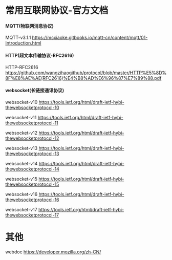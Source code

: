 # 常用互联网协议-官方文档



#### MQTT(物联网消息协议)

MQTT-v3.1.1 https://mcxiaoke.gitbooks.io/mqtt-cn/content/mqtt/01-Introduction.html

#### HTTP(超文本传输协议-RFC2616)

HTTP-RFC2616 https://github.com/wangzihaogithub/protocol/blob/master/HTTP%E5%8D%8F%E8%AE%AE(RFC2616)%E4%B8%AD%E6%96%87%E7%89%88.pdf

#### websocket(长链接通讯协议)

websocket-v10 https://tools.ietf.org/html/draft-ietf-hybi-thewebsocketprotocol-10

websocket-v11 https://tools.ietf.org/html/draft-ietf-hybi-thewebsocketprotocol-11

websocket-v12 https://tools.ietf.org/html/draft-ietf-hybi-thewebsocketprotocol-12

websocket-v13 https://tools.ietf.org/html/draft-ietf-hybi-thewebsocketprotocol-13

websocket-v14 https://tools.ietf.org/html/draft-ietf-hybi-thewebsocketprotocol-14

websocket-v15 https://tools.ietf.org/html/draft-ietf-hybi-thewebsocketprotocol-15

websocket-v16 https://tools.ietf.org/html/draft-ietf-hybi-thewebsocketprotocol-16

websocket-v17 https://tools.ietf.org/html/draft-ietf-hybi-thewebsocketprotocol-17


# 其他
webdoc https://developer.mozilla.org/zh-CN/
